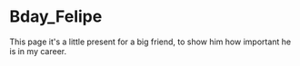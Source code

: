 # Bday_Felipe
This page it's a little present for a big friend, to show him how important he is in my career.
